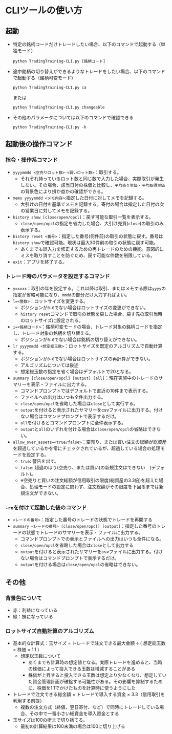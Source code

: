 # CLIツールの使い方

## 起動

- 特定の銘柄コードだけトレードしたい場合、以下のコマンドで起動する（単独モード）
  ```
  python TradingTraining-CLI.py [銘柄コード]
  ```
- 途中銘柄の切り替えができるようなトレードをしたい場合、以下のコマンドで起動する（銘柄可変モード）
  ```
  python TradingTraining-CLI.py ca
  ```
  または
  ```
  python TradingTraining-CLI.py changeable
  ```
- その他のパラメータについては以下のコマンドで確認できる
  ```
  python TradingTraining-CLI.py -h
  ```

## 起動後の操作コマンド

### 指令・操作系コマンド

- `yyyymmdd <空売りロット数>-<買いロット数>`：取引する。
  - それぞれ持っているロット数と同じ数で入力した場合、実際取引が発生しない。その場合、該当日付の株価と比較し、`平均売り単価`・`平均取得単価`の背景色により損か益かの確認ができる。
- `memo yyyymmdd <メモ内容>`:指定した日付に対してメモを記録する。
  - 大引けの日付を基準でメモを記録する。寄付の場合は指定した日付の次の営業日に対してメモを記録する。
- `history show [close/open/opcl]`：戻す可能な取引一覧を表示する。
  - `close/open/opcl`の指定を省力した場合、大引け売買(`close`)の取引のみ表示する。
- `history reset <番号>`：指定した番号(何件前)の取引の状態に戻す。番号は`history show`で確認可能。現状は最大30件前の取引の状態に戻す可能。
  - あくまでも誤入力を修正するための再トレードのための機能。意図的にミスを取り消すことを防ぐため、戻す可能な件数を制限している。
- `exit`：アプリを終了する。

### トレード時のパラメータを設定するコマンド

- `y=xxxx`：取引の年を設定する。これ以降は取引、またはメモする際は`yyyy`の指定が省略可能になり、`mmdd`の部分だけ入力すればよい。
- `l=<整数>`：ロットサイズを変更する。
  - ポジションが`0-0`でない場合はロットサイズの変更ができない。
  - `history reset`コマンドで取引の状態を戻した場合、戻す先の取引当時のロットサイズに設定される。
- `i=<銘柄コード>`：銘柄可変モードの場合、トレード対象の銘柄コードを指定し、トレード対象の銘柄を切り替える。
  - ポジションが`0-0`でない場合は銘柄の切り替えができない。
- `lr yyyymmdd <想定総玉数>`：ロットサイズを既定のアルゴリズムで自動計算する。
  - ポジションが`0-0`でない場合はロットサイズの再計算ができない。
  - アルゴリズムについては後述
  - 想定総玉数の指定を省く場合はデフォルトで20となる。
- `summary [close/open/opcl] [output] [all]`：現在実施中のトレードのサマリーを表示・ファイルに出力する。
  - コマンドプロンプトではデフォルトで直近の10件まで表示する。
  - ファイルへの出力はいつも全件出力する。
  - `close/open/opcl`を省略した場合は`close`として実行する。
  - `output`を付けると表示されたサマリーをcsvファイルに出力する。付けない場合はコマンドプロンプトで表示するだけ。
  - `all`を付けるとコマンドプロンプトに全件表示する。
  - `output`と`all`のいずれを付ける場合は`close/open/opcl`の省略はできない。
- `allow_over_assets=<true/false>`：空売り、または買い注文の総額が総資産を超過しているかを常にチェックされているが、超過している場合の処理モードを設定する。
  - `true`: 警告を出す。
  - `false`: 超過のほう(空売り、または買い)の新規注文はできない　(デフォルト)。
  - ※空売りと買いの注文総額が信用取引の限度(総資産の3.3倍)を超えた場合、処理モードの設定に問わず、注文総額がその限度を下回るまでは新規注文ができない。

### `-ro`を付けて起動した後のコマンド

- `<レードの番号>`：指定した番号のトレードの状態でトレードを再開する
- `summary <レードの番号> [close/open/opcl] [output]`：指定した番号のトレードの状態でトレードのサマリーを表示・ファイルに出力する。
  - コマンドプロンプトでの表示とファイルへの出力はいつも全件になる。
  - `close/open/opcl`を省略した場合は`close`として出力する
  - `output`を付けると表示されたサマリーをcsvファイルに出力する。付けない場合はコマンドプロンプトで表示するだけ。
  - `output`を付ける場合は`close/open/opcl`の省略はできない。

## その他

### 背景色について

- 赤：利益になっている
- 緑：損になっている

### ロットサイズ自動計算のアルゴリズム

- 基本的な計算式：玉サイズ = トレードで注文できる最大金額 ÷ ( 想定総玉数 × 株価 × 1.1 )
  - 想定総玉数について
    - あくまでも計算時の想定値となる。実際トレードを進めると、当時の株価によって投入できる玉数は増減することがある
    - 株価が上昇すると投入できる玉数は想定より少なくなり、想定していた資金管理計画が破綻する可能性がある。その影響を抑制するために、株価を1.1でかけたものを計算時に使うようにした
- トレードで注文できる総金額 = トレードで導入する資金 × 3.3（信用取引を利用する前提）
  - 複数の注文方式（終値、翌日寄付、など）で同時にトレードしている場合、その中で一番小さい総資金を導入資金とする
- 玉サイズは100の桁まで切り捨てる。
  - 最初の計算結果は100未満の場合は100に切り上げる

